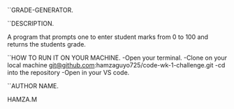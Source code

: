 ``GRADE-GENERATOR.

``DESCRIPTION.

A program that prompts one to enter student marks from 0 to 100 and returns the students grade.

``HOW TO RUN IT ON YOUR MACHINE.
   -Open your terminal.
   -Clone on your local machine
   git@github.com:hamzaguyo725/code-wk-1-challenge.git
   -cd into the repository
   -Open in your VS code.

``AUTHOR NAME.

  HAMZA.M